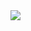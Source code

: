 <picture>
  <source media="(prefers-color-scheme: dark)" srcset="https://cdn.jsdelivr.net/gh/Siyou-Li/Siyou-Li/profile-3d-contrib/profile-night-view.svg" />
  <source media="(prefers-color-scheme: light)" srcset="https://cdn.jsdelivr.net/gh/Siyou-Li/Siyou-Li/profile-3d-contrib/profile-season-animate.svg" />
  <img src="https://cdn.jsdelivr.net/gh/Siyou-Li/Siyou-Li/profile-3d-contrib/profile-night-view.svg" />
</picture>
